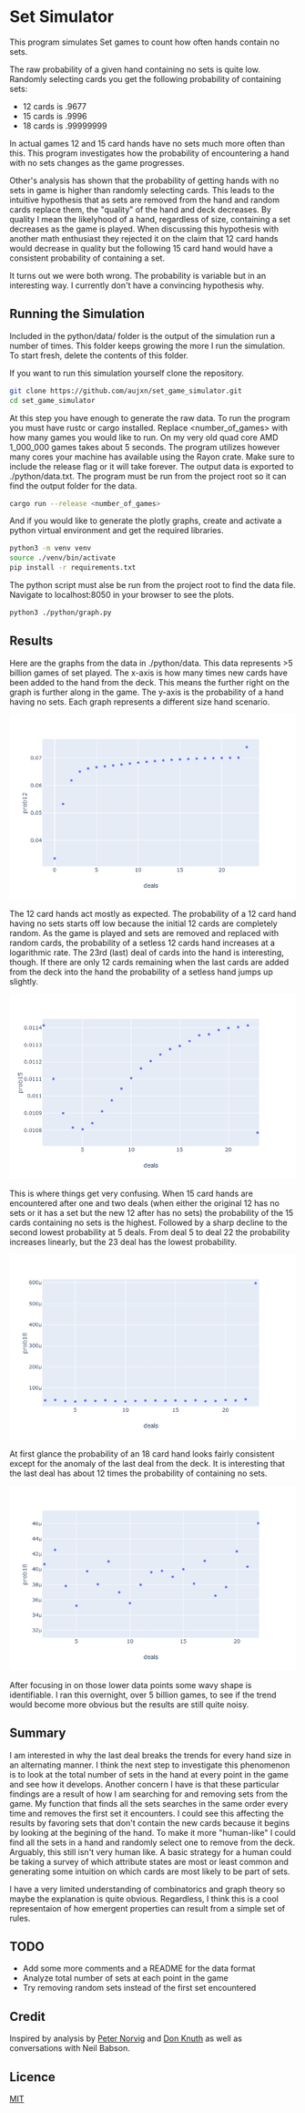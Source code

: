 # Set Simulator

This program simulates Set games to count how often hands contain no sets.

The raw probability of a given hand containing no sets is quite low.
Randomly selecting cards you get the following probability of containing sets:
<ul>
<li>12 cards is .9677</li>
<li>15 cards is .9996</li>
<li>18 cards is .99999999</li>
</ul>

In actual games 12 and 15 card hands have no sets much more often than this.
This program investigates how the probability of encountering a hand with no sets changes as the game progresses.

Other's analysis has shown that the probability of getting hands with no sets in game is higher than randomly selecting cards.
This leads to the intuitive hypothesis that as sets are removed from the hand and random cards replace them, the
"quality" of the hand and deck decreases. By quality I mean the likelyhood of a hand, regardless of size, containing a set
decreases as the game is played. When discussing this hypothesis with another math enthusiast they rejected it on the claim
that 12 card hands would decrease in quality but the following 15 card hand would have a consistent probability of containing a set.

It turns out we were both wrong. The probability is variable but in an interesting way. I currently don't have a convincing hypothesis why.

## Running the Simulation

Included in the python/data/ folder is the output of the simulation run a number of times.
This folder keeps growing the more I run the simulation.
To start fresh, delete the contents of this folder.

If you want to run this simulation yourself clone the repository.
```bash
git clone https://github.com/aujxn/set_game_simulator.git
cd set_game_simulator
```

At this step you have enough to generate the raw data. To run the program you must have rustc or cargo installed.
Replace <number_of_games> with how many games you would like to run. On my very old quad core AMD 1_000_000 games
takes about 5 seconds. The program utilizes however many cores your machine has available using the Rayon crate.
Make sure to include the release flag or it will take forever. The output data is exported to ./python/data.txt.
The program must be run from the project root so it can find the output folder for the data.
```bash
cargo run --release <number_of_games>
```

And if you would like to generate the plotly graphs, create and activate a python virtual environment and get the required libraries.
```bash
python3 -m venv venv
source ./venv/bin/activate
pip install -r requirements.txt
```

The python script must alse be run from the project root to find the data file.
Navigate to localhost:8050 in your browser to see the plots.
```bash
python3 ./python/graph.py
```

## Results

Here are the graphs from the data in ./python/data. This data represents >5 billion games of set played.
The x-axis is how many times new cards have been added to the hand from the deck.
This means the further right on the graph is further along in the game.
The y-axis is the probability of a hand having no sets. Each graph represents a different size hand scenario.

![](./resources/12.png)

The 12 card hands act mostly as expected. The probability of a 12 card hand having no sets starts off low because the initial 12 cards are
completely random. As the game is played and sets are removed and replaced with random cards, the probability of a setless 12 cards hand
increases at a logarithmic rate. The 23rd (last) deal of cards into the hand is interesting, though. If there are only 12 cards remaining
when the last cards are added from the deck into the hand the probability of a setless hand jumps up slightly.

![](./resources/15.png)

This is where things get very confusing. When 15 card hands are encountered after one and two deals (when either the original 12 has no sets
or it has a set but the new 12 after has no sets) the probability of the 15 cards containing no sets is the highest. Followed by a sharp
decline to the second lowest probability at 5 deals.
From deal 5 to deal 22 the probability increases linearly, but the 23 deal has the lowest probability.

![](./resources/18.png)

At first glance the probability of an 18 card hand looks fairly consistent except for the anomaly of the last deal from the deck. It is
interesting that the last deal has about 12 times the probability of containing no sets.

![](./resources/18_zoom.png)

After focusing in on those lower data points some wavy shape is identifiable. I ran this overnight, over 5 billion games, to see if
the trend would become more obvious but the results are still quite noisy.

## Summary

I am interested in why the last deal breaks the trends for every hand size in an alternating manner. I think the next step to investigate
this phenomenon is to look at the total number of sets in the hand at every point in the game and see how it develops. Another concern I
have is that these particular findings are a result of how I am searching for and removing sets from the game. My function that finds all
the sets searches in the same order every time and removes the first set it encounters. I could see this affecting the results by favoring
sets that don't contain the new cards because it begins by looking at the begining of the hand. To make it more "human-like" I could find all
the sets in a hand and randomly select one to remove from the deck. Arguably, this still isn't very human like. A basic strategy for a human
could be taking a survey of which attribute states are most or least common and generating some intuition on which cards are most likely
to be part of sets.

I have a very limited understanding of combinatorics and graph theory so maybe the explanation is quite obvious. Regardless, I think this
is a cool representaion of how emergent properties can result from a simple set of rules.

## TODO
<ul>
<li>Add some more comments and a README for the data format</li>
<li>Analyze total number of sets at each point in the game</li>
<li>Try removing random sets instead of the first set encountered</li>
</ul>


## Credit
Inspired by analysis by [Peter Norvig](https://norvig.com/SET.html) and [Don Knuth](https://cs.stanford.edu/~knuth/programs/setset-all.w)
as well as conversations with Neil Babson.

## Licence
[MIT](https://choosealicense.com/licenses/mit)
